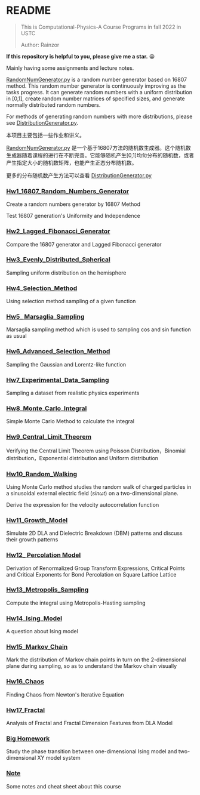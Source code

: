 # README

> This is Computational-Physics-A Course Programs in fall 2022 in USTC 
>
> Author: Rainzor

**If this repository is helpful to you, please give me a star.**  :grinning:

Mainly having some assignments and lecture notes.

[RandomNumGenerator.py](./RandNumGenerator.py) is a random number generator based on 16807 method. This random number generator is continuously improving as the tasks progress. It can generate random numbers with a uniform distribution in [0,1], create random number matrices of specified sizes, and generate normally distributed random numbers. 

For methods of generating random numbers with more distributions, please see [DistributionGenerator.py](./DistributionGenerator.py).

本项目主要包括一些作业和讲义。

[RandomNumGenerator.py](./RandNumGenerator.py) 是一个基于16807方法的随机数生成器。这个随机数生成器随着课程的进行在不断完善。它能够随机产生[0,1]均匀分布的随机数，或者产生指定大小的随机数矩阵，也能产生正态分布随机数。

更多的分布随机数产生方法可以查看 [DistributionGenerator.py](./DistributionGenerator.py)


### [Hw1_16807_Random_Numbers_Generator](./01_16807_RandNumGenerator)

Create a random numbers generator by 16807 Method

Test 16807 generation's Uniformity and Independence

### [Hw2_Lagged_Fibonacci_Generator](./02_Lagged_Fibonacci_Generator)

Compare the 16807 generator  and Lagged Fibonacci generator

### [Hw3_Evenly_Distributed_Spherical](./03_Evenly_Distributed_Spherical)

Sampling  uniform distribution on the hemisphere

### [Hw4_Selection_Method](./04_Selection_Method)

Using selection method sampling of a given function

### [Hw5_ Marsaglia_Sampling](./05_Marsaglia_Sampling)

Marsaglia sampling method which is used to sampling cos and sin function as usual

### [Hw6_Advanced_Selection_Method](./06_Advanced_Selection_Method)

Sampling the Gaussian and Lorentz-like function

### [Hw7_Experimental_Data_Sampling](./07_Experimental_Data_Sampling)

Sampling a dataset from realistic physics experiments

### [Hw8_Monte_Carlo_Integral](./08_Monte_Carlo_Integral)

Simple Monte Carlo Method to calculate the integral 

### [Hw9_Central_Limit_Theorem](./09_Central_Limit_Theorem)

Verifying the Central Limit Theorem using Poisson Distribution，Binomial distribution，Exponential distribution and Uniform distribution

### [Hw10_Random_Walking](./10_Random_Walking)

Using Monte Carlo method studies the random walk of charged particles in a sinusoidal external electric field $( sin\omega t )$ on a two-dimensional plane. 

Derive the expression for the velocity autocorrelation function

### [Hw11_Growth_Model](./11_Growth_Model)

Simulate 2D DLA and Dielectric Breakdown (DBM) patterns and discuss their growth patterns

### [Hw12_ Percolation Model](./12_Percolation_Model)

Derivation of Renormalized Group Transform Expressions, Critical Points and Critical Exponents for Bond Percolation on Square Lattice Lattice

### [Hw13_Metropolis_Sampling](./13_Metropolis_Sampling)

Compute the integral using Metropolis-Hasting sampling

### [Hw14_Ising_Model](./14_Ising_Model)

A question about Ising model

### [Hw15_Markov_Chain](./15_Markov_Chain)

Mark the distribution of Markov chain points in turn on the 2-dimensional plane during sampling, so as to understand the Markov chain visually

### [Hw16_Chaos](./16_Chaos)

Finding Chaos from Newton's Iterative Equation

### [Hw17_Fractal](./17_Fractal)

Analysis of Fractal and Fractal Dimension Features from DLA Model

### [Big Homework](./Big_Homework)

Study the phase transition between one-dimensional Ising model and two-dimensional XY model system

### [Note](./Note)

Some notes and cheat sheet about this course
